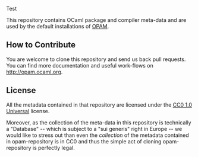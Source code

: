 Test

This repository contains OCaml package and compiler meta-data and are
used by the default installations of [OPAM](http://opam.ocaml.org).

## How to Contribute

You are welcome to clone this repository and send us back pull
requests. You can find more documentation and useful work-flows on
http://opam.ocaml.org.

## License

All the metadata contained in that repository are licensed under the
[CC0 1.0 Universal](http://creativecommons.org/publicdomain/zero/1.0/)
license.

Moreover, as the collection of the meta-data in this repository is
technically a "Database" -- which is subject to a "sui generis" right
in Europe -- we would like to stress out than even the *collection* of
the metadata contained in opam-repository is in CC0 and thus the
simple act of cloning opam-repository is perfectly legal.

